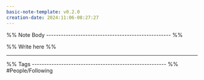 ```yaml
---
basic-note-template: v0.2.0
creation-date: 2024:11:06-08:27:27
---
```


%% Note Body --------------------------------------------------- %%

%% Write here %%





___

%% Tags ------------------------------------------------------- %%
#People/Following 